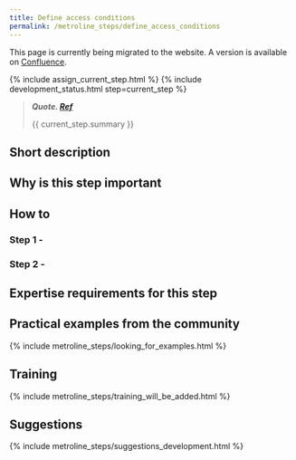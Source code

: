 ```yaml
---
title: Define access conditions
permalink: /metroline_steps/define_access_conditions
---
```


This page is currently being migrated to the website. A version is available on [Confluence](https://health-ri.atlassian.net/wiki/spaces/FSD/pages/277413922/Metroline+Step+Define+access+conditions).

{% include assign_current_step.html %}
{% include development_status.html step=current_step %}

>***Quote. [Ref]()***
>
> {{ current_step.summary }}

## Short description 


## Why is this step important


## How to

### Step 1 - 

### Step 2 - 


## Expertise requirements for this step 


## Practical examples from the community 
{% include metroline_steps/looking_for_examples.html %}

## Training
{% include metroline_steps/training_will_be_added.html %}

## Suggestions
{% include metroline_steps/suggestions_development.html %}
